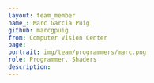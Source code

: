 ```yaml
---
layout: team_member
name_: Marc Garcia Puig
github: marcgpuig
from: Computer Vision Center
page: 
portrait: img/team/programmers/marc.png
role: Programmer, Shaders
description:
---
```


